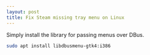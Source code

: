 ```yaml
---
layout: post
title: Fix Steam missing tray menu on Linux
---
```


Simply install the library for passing menus over DBus.

``` bash
sudo apt install libdbusmenu-gtk4:i386
```